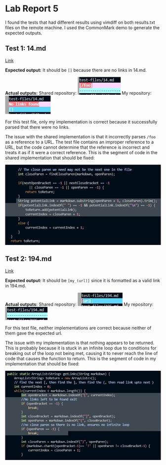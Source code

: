 # Lab Report 5

I found the tests that had different results using vimdiff on both results.txt files on the remote machine.
I used the CommonMark demo to generate the expected outputs.

## Test 1: 14.md
[Link](https://raw.githubusercontent.com/nidhidhamnani/markdown-parser/main/test-files/14.md)

**Expected output:**
It should be `[]` because there are no links in 14.md.

**Actual outputs:**
Shared repository:
![image][1]
My repository:
![image][2]

For this test file, only my implementation is correct because it successfully parsed that there were no links.

The issue with the shared implementation is that it incorrectly parses `/foo` as a reference to a URL. The test file contains an improper reference to a URL, but the code cannot determine that the reference is incorrect and treats it as if it were a correct reference. This is the segment of code in the shared implementation that should be fixed:

![image][5]

## Test 2: 194.md
[Link](https://raw.githubusercontent.com/nidhidhamnani/markdown-parser/main/test-files/194.md)

**Expected output:**
It should be `[my_(url)]` since it is formatted as a valid link in 194.md.

**Actual outputs:**
Shared repository:
![image][3]
My repository:
![image][4]

For this test file, neither implementations are correct because neither of them gave the expected url. 

The issue with my implementation is that nothing appears to be returned. This is probably because it is stuck in an infinite loop due to conditions for breaking out of the loop not being met, causing it to never reach the line of code that causes the function to return. This is the segment of code in my implementation that should be fixed:

![image][6]

[1]:ooqoq.JPG
[2]:gogoamg.JPG
[3]:apoergj.JPG
[4]:mmmlll.JPG
[5]:sdckl.JPG
[6]:oooekkf.JPG

